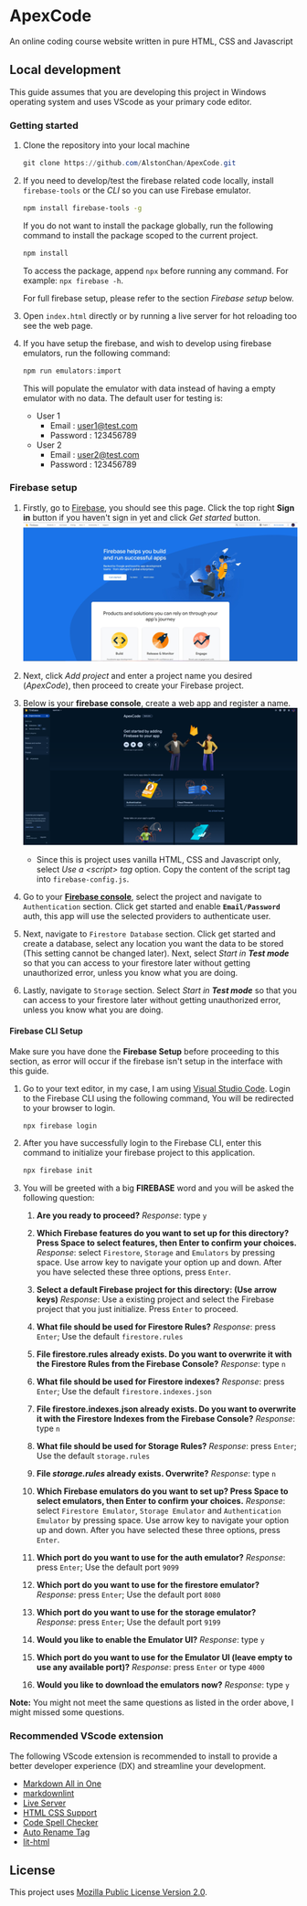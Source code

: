 # ApexCode

An online coding course website written in pure HTML, CSS and Javascript

## Local development

This guide assumes that you are developing this project in Windows operating system and uses VScode as your primary code editor.

### Getting started

1. Clone the repository into your local machine

    ```powershell
    git clone https://github.com/AlstonChan/ApexCode.git
    ```

2. If you need to develop/test the firebase related code locally, install `firebase-tools` or the _CLI_ so you can use Firebase emulator.

    ```bash
    npm install firebase-tools -g
    ```

    If you do not want to install the package globally, run the following command to install the package scoped to the current project.

    ```bash
    npm install
    ```

    To access the package, append `npx` before running any command. For example: `npx firebase -h`.

    For full firebase setup, please refer to the section _Firebase setup_ below.

3. Open `index.html` directly or by running a live server for hot reloading too see the web page.

4. If you have setup the firebase, and wish to develop using firebase emulators, run the following command:

   ```powershell
   npm run emulators:import
   ```

   This will populate the emulator with data instead of having a empty emulator with no data.
   The default user for testing is:
   - User 1
     - Email : <user1@test.com>
     - Password : 123456789
   - User 2
     - Email : <user2@test.com>
     - Password : 123456789

### Firebase setup

1. Firstly, go to [Firebase](https://firebase.google.com/), you should see this page. Click the top right **Sign in** button if you haven't sign in yet and click _Get started_ button.
   ![firebase homepage](./public/assets/images/README/firebase-home.jpg)

2. Next, click _Add project_ and enter a project name you desired (_ApexCode_), then proceed to create your Firebase project.

3. Below is your **firebase console**, create a web app and register a name.
   ![firebase homepage](./public/assets/images/README/firebase-console.png)

   - Since this is project uses vanilla HTML, CSS and Javascript only, select _Use a \<script\> tag_ option. Copy the content of the script tag into `firebase-config.js`.

4. Go to your **[Firebase console](https://console.firebase.google.com/u/0/)**, select the project and navigate to `Authentication` section. Click get started and enable **`Email/Password`** auth, this app will use the selected providers to authenticate user.

5. Next, navigate to `Firestore Database` section. Click get started and create a database, select any location you want the data to be stored (This setting cannot be changed later). Next, select _Start in **Test mode**_ so that you can access to your firestore later without getting unauthorized error, unless you know what you are doing.

6. Lastly, navigate to `Storage` section. Select _Start in **Test mode**_ so that you can access to your firestore later without getting unauthorized error, unless you know what you are doing.

#### Firebase CLI Setup

Make sure you have done the **Firebase Setup** before proceeding to this section, as error will occur if the firebase isn't setup in the interface with this guide.

1. Go to your text editor, in my case, I am using [Visual Studio Code](https://code.visualstudio.com/). Login to the Firebase CLI using the following command, You will be redirected to your browser to login.

   ```bash
   npx firebase login
   ```

2. After you have successfully login to the Firebase CLI, enter this command to initialize your firebase project to this application.

   ```bash
   npx firebase init
   ```

3. You will be greeted with a big **FIREBASE** word and you will be asked the following question:

   1. **Are you ready to proceed?**
      _Response_: type `y`

   2. **Which Firebase features do you want to set up for this directory? Press Space to select features, then Enter to confirm your choices.**
      _Response_: select `Firestore`, `Storage` and `Emulators` by pressing space. Use arrow key to navigate your option up and down. After you have selected these three options, press `Enter`.

   3. **Select a default Firebase project for this directory: (Use arrow keys)**
      _Response_: Use a existing project and select the Firebase project that you just initialize. Press `Enter` to proceed.

   4. **What file should be used for Firestore Rules?**
      _Response_: press `Enter`; Use the default `firestore.rules`

   5. **File firestore.rules already exists. Do you want to overwrite it with the Firestore Rules from the Firebase Console?**
      _Response_: type `n`

   6. **What file should be used for Firestore indexes?**
      _Response_: press `Enter`; Use the default `firestore.indexes.json`

   7. **File firestore.indexes.json already exists. Do you want to overwrite it with the Firestore Indexes from the Firebase Console?**
      _Response_: type `n`

   8. **What file should be used for Storage Rules?**
      _Response_: press `Enter`; Use the default `storage.rules`

   9. **File _storage.rules_ already exists. Overwrite?**
      _Response_: type `n`

   10. **Which Firebase emulators do you want to set up? Press Space to select emulators, then Enter to confirm your choices.**
       _Response_: select `Firestore Emulator`, `Storage Emulator` and `Authentication Emulator` by pressing space. Use arrow key to navigate your option up and down. After you have selected these three options, press `Enter`.

   11. **Which port do you want to use for the auth emulator?**
       _Response_: press `Enter`; Use the default port `9099`

   12. **Which port do you want to use for the firestore emulator?**
       _Response_: press `Enter`; Use the default port `8080`

   13. **Which port do you want to use for the storage emulator?**
       _Response_: press `Enter`; Use the default port `9199`

   14. **Would you like to enable the Emulator UI?**
       _Response_: type `y`

   15. **Which port do you want to use for the Emulator UI (leave empty to use any available port)?**
       _Response_: press `Enter` or type `4000`

   16. **Would you like to download the emulators now?**
       _Response_: type `y`

**Note:** You might not meet the same questions as listed in the order above, I might missed some questions.

### Recommended VScode extension

The following VScode extension is recommended to install to provide a better developer experience (DX) and streamline your development.

- [Markdown All in One](https://marketplace.visualstudio.com/items?itemName=yzhang.markdown-all-in-one)
- [markdownlint](https://marketplace.visualstudio.com/items?itemName=DavidAnson.vscode-markdownlint)
- [Live Server](https://marketplace.visualstudio.com/items?itemName=ritwickdey.LiveServer)
- [HTML CSS Support](https://marketplace.visualstudio.com/items?itemName=ecmel.vscode-html-css)
- [Code Spell Checker](https://marketplace.visualstudio.com/items?itemName=streetsidesoftware.code-spell-checker)
- [Auto Rename Tag](https://marketplace.visualstudio.com/items?itemName=formulahendry.auto-rename-tag)
- [lit-html](https://marketplace.visualstudio.com/items?itemName=bierner.lit-html)

## License

This project uses [Mozilla Public License Version 2.0](https://www.mozilla.org/en-US/MPL/2.0/).
